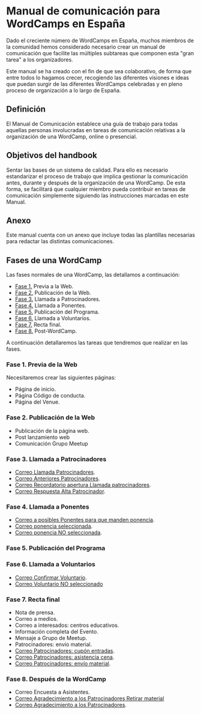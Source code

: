 # Manual de comunicación para WordCamps en España

Dado el creciente número de WordCamps en España, muchos miembros de la comunidad hemos considerado necesario crear un manual de comunicación que facilite las múltiples subtareas que componen esta "gran tarea" a los organizadores.

Este manual se ha creado con el fin de que sea colaborativo, de forma que entre todos lo hagamos crecer, recogiendo las diferentes visiones e ideas que puedan surgir de las diferentes WordCamps celebradas y en pleno proceso de organización a lo largo de España.

## Definición 

El Manual de Comunicación establece una guía de trabajo para todas aquellas personas involucradas en tareas de comunicación relativas a la organización de una WordCamp, online o presencial.

## Objetivos del handbook

Sentar las bases de un sistema de calidad.
Para ello es necesario estandarizar el proceso de trabajo que implica gestionar la comunicación antes, durante y después de la organización de una WordCamp.
De esta forma, se facilitará que cualquier miembro pueda contribuir en tareas de comunicación simplemente siguiendo las instrucciones marcadas en este Manual.

## Anexo

Este manual cuenta con un anexo que incluye todas las plantillas necesarias para redactar las distintas comunicaciones.

## Fases de una WordCamp

Las fases normales de una WordCamp, las detallamos a continuación:
- [Fase 1.](#fase-1) Previa a la Web.
- [Fase 2.](#fase-2) Publicación de la Web.
- [Fase 3.](#fase-3) Llamada a Patrocinadores.
- [Fase 4.](#fase-4) Llamada a Ponentes.
- [Fase 5.](#fase-5) Publicación del Programa.
- [Fase 6.](#fase-6) Llamada a Voluntarios.
- [Fase 7.](#fase-7) Recta final.
- [Fase 8.](#fase-8) Post-WordCamp.

A continuación detallaremos las tareas que tendremos que realizar en las fases.

### <a name="fase-1">Fase 1. Previa de la Web</a>

Necesitaremos crear las siguientes páginas:
- Página de inicio.
- Página Código de conducta.
- Página del Venue.

### <a name="fase-2">Fase 2. Publicación de la Web</a>

- Publicación de la página web.
- Post lanzamiento web
- Comunicación Grupo Meetup

### <a name="fase-3">Fase 3. Llamada a Patrocinadores</a>

- [Correo Llamada Patrocinadores](fase-3-llamada-patrocinadores/correo-presentacion-llamada.md).
- [Correo Anteriores Patrocinadores](fase-3-llamada-patrocinadores/correo-antiguos-patrocinadores.md).
- [Correo Recordatorio apertura Llamada patrocinadores](fase-3-llamada-patrocinadores/correo-presentacion-llamada.md).
- [Correo Respuesta Alta Patrocinador](fase-3-llamada-patrocinadores/correo-respuesta-alta.md).

### <a name="fase-4">Fase 4. Llamada a Ponentes</a>

- [Correo a posibles Ponentes para que manden ponencia](fase-4-llamada-ponentes/correo-solicitar-ponencia.md).
- [Correo ponencia seleccionada](fase-4-llamada-ponentes/correo-ponencia-seleccionada.md).
- [Correo ponencia NO seleccionada](fase-4-llamada-ponentes/correo-ponencia-no-seleccionada.md).

### <a name="fase-5">Fase 5. Publicación del Programa</a>

### <a name="fase-6">Fase 6. Llamada a Voluntarios</a>

- [Correo Confirmar Voluntario](fase-6-llamada-voluntarios/correo-confirmar-voluntario.md).
- [Correo Voluntario NO seleccionado](fase-6-llamada-voluntarios/correo-voluntario-no-seleccionado.md)

### <a name="fase-7">Fase 7. Recta final</a>

- Nota de prensa.
- Correo a medios.
- Correo a interesados: centros educativos.
- Información completa del Evento.
- Mensaje a Grupo de Meetup.
- Patrocinadores: envío material.
- [Correo Patrocinadores: cupón entradas](fase-7-recta-final/correo-patrocinadores-cupon-entradas.md).
- [Correo Patrocinadores: asistencia cena](fase-7-recta-final/correo-patrocinadores-asistencia-cena.md).
- [Correo Patrocinadores: envío material](fase-7-recta-final/correo-patrocinadores-envio-material.md).

### <a name="fase-8">Fase 8. Después de la WordCamp</a>

- Correo Encuesta a Asistentes.
- [Correo Agradecimiento a los Patrocinadores Retirar material](fase-8-postwordcamp/correo-agradecimiento-patrocinadores-retirar.md)
- [Correo Agradecimiento a los Patrocinadores](fase-8-postwordcamp/correo-agradecimiento-patrocinadores.md).
